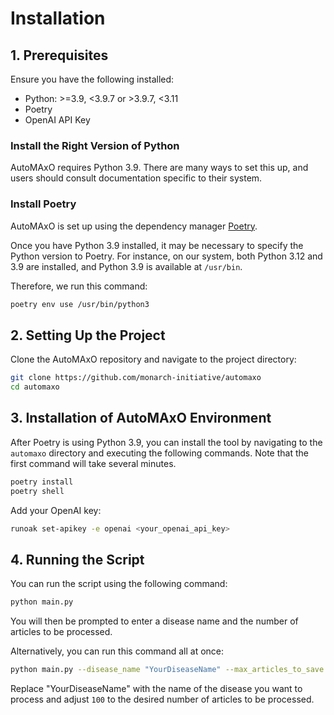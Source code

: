 # Installation

## 1. Prerequisites

Ensure you have the following installed:
- Python: >=3.9, <3.9.7 or >3.9.7, <3.11
- Poetry
- OpenAI API Key

### Install the Right Version of Python
AutoMAxO requires Python 3.9. There are many ways to set this up, and users should consult documentation specific to their system.

### Install Poetry
AutoMAxO is set up using the dependency manager [Poetry](https://python-poetry.org/).

Once you have Python 3.9 installed, it may be necessary to specify the Python version to Poetry. For instance, on our system, both Python 3.12 and 3.9 are installed, and Python 3.9 is available at `/usr/bin`.

Therefore, we run this command:

```bash
poetry env use /usr/bin/python3
```

## 2. Setting Up the Project

Clone the AutoMAxO repository and navigate to the project directory:

```bash
git clone https://github.com/monarch-initiative/automaxo
cd automaxo
```

## 3. Installation of AutoMAxO Environment

After Poetry is using Python 3.9, you can install the tool by navigating to the `automaxo` directory and executing the following commands. Note that the first command will take several minutes.

```bash
poetry install
poetry shell
```

Add your OpenAI key:

```bash
runoak set-apikey -e openai <your_openai_api_key>
```

## 4. Running the Script

You can run the script using the following command:

```bash
python main.py
```

You will then be prompted to enter a disease name and the number of articles to be processed.

Alternatively, you can run this command all at once:

```bash
python main.py --disease_name "YourDiseaseName" --max_articles_to_save 100
```

Replace "YourDiseaseName" with the name of the disease you want to process and adjust `100` to the desired number of articles to be processed.